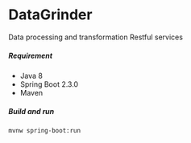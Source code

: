 # DataGrinder
Data processing and transformation Restful services

##### Requirement
*  Java 8
*  Spring Boot 2.3.0
*  Maven

##### Build and run
```
mvnw spring-boot:run
```
